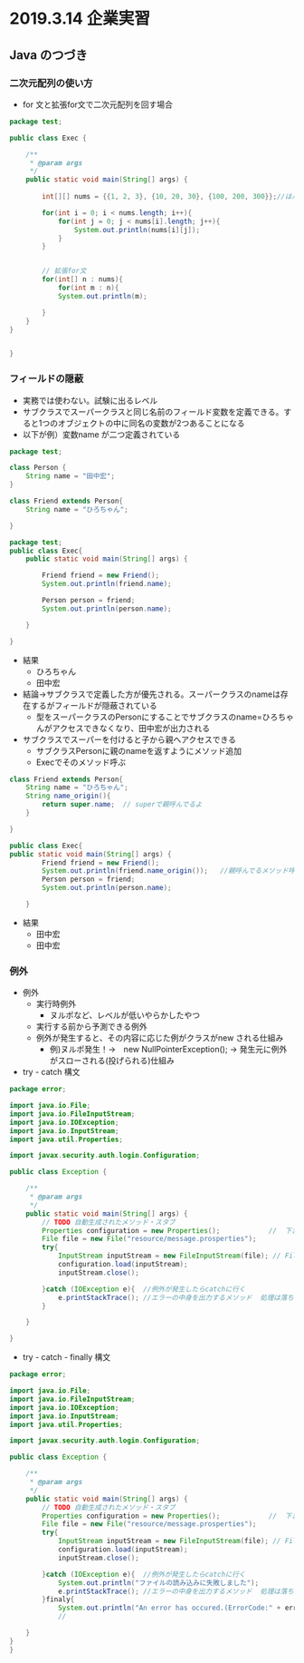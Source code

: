 ﻿# 2019.3.14 企業実習

## Java のつづき

### 二次元配列の使い方
- for 文と拡張for文で二次元配列を回す場合

```java
package test;

public class Exec {

	/**
	 * @param args
	 */
	public static void main(String[] args) {
	
		int[][] nums = {{1, 2, 3}, {10, 20, 30}, {100, 200, 300}};//ほんとは二次元配列で{{だから！

		for(int i = 0; i < nums.length; i++){
			for(int j = 0; j < nums[i].length; j++){
				System.out.println(nums[i][j]);
			}
		}


		// 拡張for文
		for(int[] n : nums){
			for(int m : n){
			System.out.println(m);

		}
	}
}


}
```

### フィールドの隠蔽
- 実務では使わない。試験に出るレベル
- サブクラスでスーパークラスと同じ名前のフィールド変数を定義できる。すると1つのオブジェクトの中に同名の変数が2つあることになる
- 以下が例）変数name が二つ定義されている

```java
package test;

class Person {
	String name = "田中宏";
}

class Friend extends Person{
	String name = "ひろちゃん";

}

package test;
public class Exec{
	public static void main(String[] args) {

		Friend friend = new Friend();
		System.out.println(friend.name);

		Person person = friend;
		System.out.println(person.name);

	}

}

```
- 結果
	- ひろちゃん
	- 田中宏
- 結論→サブクラスで定義した方が優先される。スーパークラスのnameは存在するがフィールドが隠蔽されている
	- 型をスーパークラスのPersonにすることでサブクラスのname=ひろちゃんがアクセスできなくなり、田中宏が出力される
- サブクラスでスーパーを付けると子から親へアクセスできる
	- サブクラスPersonに親のnameを返すようにメソッド追加
	- Execでそのメソッド呼ぶ

```java
class Friend extends Person{
	String name = "ひろちゃん";
	String name_origin(){
		return super.name;	// superで親呼んでるよ
	}

}

public class Exec{
public static void main(String[] args) {
		Friend friend = new Friend();
		System.out.println(friend.name_origin());	//親呼んでるメソッド呼ぶよ
		Person person = friend;
		System.out.println(person.name);

	}
```
- 結果
	- 田中宏
	- 田中宏

### 例外
- 例外
	- 実行時例外
		- ヌルポなど、レベルが低いやらかしたやつ
	- 実行する前から予測できる例外
	- 例外が発生すると、その内容に応じた例がクラスがnew される仕組み
		- 例)ヌルポ発生！→　new NullPointerException(); → 発生元に例外がスローされる(投げられる)仕組み
- try - catch 構文

```java
package error;

import java.io.File;
import java.io.FileInputStream;
import java.io.IOException;
import java.io.InputStream;
import java.util.Properties;

import javax.security.auth.login.Configuration;

public class Exception {

	/**
	 * @param args
	 */
	public static void main(String[] args) {
		// TODO 自動生成されたメソッド・スタブ
		Properties configuration = new Properties();			//  下までファイルを読み込む際の定型文
		File file = new File("resource/message.prosperties");
		try{
			InputStream inputStream = new FileInputStream(file); // FileInputStreamは例外が発生する可能性があるからtry/catch文を書けとeclipseが教えてくれる
			configuration.load(inputStream);
			inputStream.close();

		}catch (IOException e){  //例外が発生したらcatchに行く
			e.printStackTrace(); //エラーの中身を出力するメソッド  処理は落ちていない そのため継続処理可能
		}

	}

}
```

- try - catch - finally 構文

```java
package error;

import java.io.File;
import java.io.FileInputStream;
import java.io.IOException;
import java.io.InputStream;
import java.util.Properties;

import javax.security.auth.login.Configuration;

public class Exception {

	/**
	 * @param args
	 */
	public static void main(String[] args) {
		// TODO 自動生成されたメソッド・スタブ
		Properties configuration = new Properties();			//  下までファイルを読み込む際の定型文
		File file = new File("resource/message.prosperties");
		try{
			InputStream inputStream = new FileInputStream(file); // FileInputStreamは例外が発生する可能性があるからtry/catch文を書けとeclipseが教えてくれる
			configuration.load(inputStream);
			inputStream.close();

		}catch (IOException e){  //例外が発生したらcatchに行く
			System.out.println("ファイルの読み込みに失敗しました");
			e.printStackTrace(); //エラーの中身を出力するメソッド  処理は落ちていない そのため継続処理可能
		}finaly{
			System.out.println("An error has occured.(ErrorCode:" + errCode + ")");
			//

	}
}
}
```
